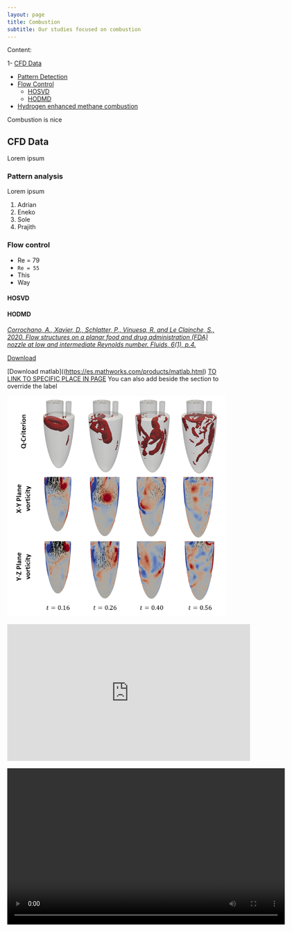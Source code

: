 ```yaml
---
layout: page
title: Combustion
subtitle: Our studies focused on combustion
---
```


Content:

1-  [CFD Data](https://modelflows.github.io/modelflowsapp/combustion/#cfd-data)

  *  [Pattern Detection](https://modelflows.github.io/modelflowsapp/combustion/#pattern-analysis)
  *  [Flow Control](https://modelflows.github.io/modelflowsapp/combustion/#flow-control)
      *  [HOSVD](https://modelflows.github.io/modelflowsapp/combustion/#hosvd)
      *  [HODMD](https://modelflows.github.io/modelflowsapp/combustion/#hodmd-combustion)
  *  [Hydrogen enhanced methane combustion](https://modelflows.github.io/modelflowsapp/combustion/#hydrogen-enhanced-methane-combustion)

Combustion is nice

## CFD Data
Lorem ipsum

### Pattern analysis
Lorem ipsum
<!-- LISTS -->
1.	Adrian
2.	Eneko
3.  Sole
4.  Prajith

### Flow control
*   Re = 79
*   `Re = 55`
*   This
*   Way

#### HOSVD

#### HODMD  <a id="hodmd-combustion"></a>

<!-- REFERENCES -->
[*Corrochano, A., Xavier, D., Schlatter, P., Vinuesa, R. and Le Clainche, S., 2020. Flow structures on a planar food and drug administration (FDA) nozzle at low and intermediate Reynolds number. Fluids, 6(1), p.4.*](https://doi.org/10.3390/fluids6010004)

[Download](https://github.com/modelflows/modelflowsapp/blob/master/assets/datasets/2024_Tagliaferroetal_Databases.zip)

<!-- LINKS -->
[Download matlab]((https://es.mathworks.com/products/matlab.html)
[TO LINK TO SPECIFIC PLACE IN PAGE](https://modelflows.github.io/modelflowsapp/THEPAGE/#THESECTIONNAME)
You can also add <a id="pattern-medical"></a> beside the section to override the label

<!-- IMAGES -->
![Figure text](https://github.com/modelflows/modelflowsapp/blob/master/assets/img/Zheng_vorticity.png?raw=true)

<!-- VIDEOS -->

<iframe width="560" height="315" src="https://www.youtube.com/embed/B5xId8p3EW0?si=rsPdPHjLgpsf3pTY" title="YouTube video player" frameborder="0" allow="accelerometer; autoplay; clipboard-write; encrypted-media; gyroscope; picture-in-picture; web-share" referrerpolicy="strict-origin-when-cross-origin" allowfullscreen></iframe>

<video width="640" height="360" controls><source src="https://github.com/modelflows/modelflowsapp/blob/master/assets/vid/Enhancement_video.mp4?raw=true" type="video/mp4">
